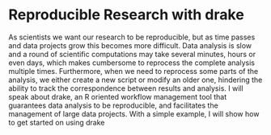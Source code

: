 # Reproducible Research with drake

As scientists we want our research to be reproducible, but as time passes and data projects grow this becomes more difficult. Data analysis is slow and a round of scientific computations may take several minutes, hours or even days, which makes cumbersome to reprocess the complete analysis multiple times. Furthermore, when we need to reprocess some parts of the analysis, we either create a new script or modify an older one, hindering the ability to track the correspondence between results and analysis. I will speak about drake, an R oriented workflow management tool that guarantees data analysis to be reproducible, and facilitates the management of large data projects. With a simple example, I will show how to get started on using drake